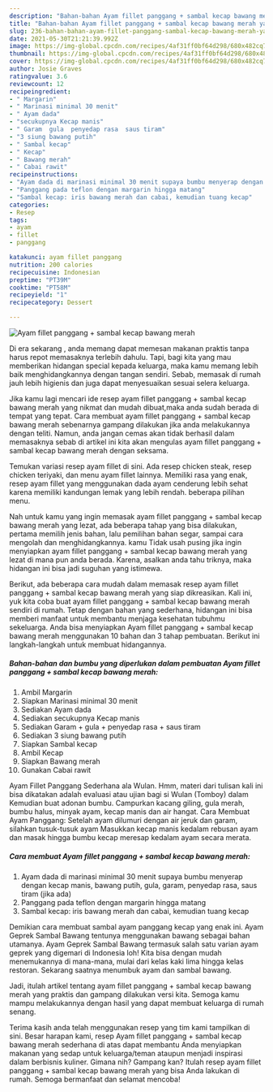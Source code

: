 ```yaml
---
description: "Bahan-bahan Ayam fillet panggang + sambal kecap bawang merah yang enak dan Mudah Dibuat"
title: "Bahan-bahan Ayam fillet panggang + sambal kecap bawang merah yang enak dan Mudah Dibuat"
slug: 236-bahan-bahan-ayam-fillet-panggang-sambal-kecap-bawang-merah-yang-enak-dan-mudah-dibuat
date: 2021-05-30T21:21:39.992Z
image: https://img-global.cpcdn.com/recipes/4af31ff0bf64d298/680x482cq70/ayam-fillet-panggang-sambal-kecap-bawang-merah-foto-resep-utama.jpg
thumbnail: https://img-global.cpcdn.com/recipes/4af31ff0bf64d298/680x482cq70/ayam-fillet-panggang-sambal-kecap-bawang-merah-foto-resep-utama.jpg
cover: https://img-global.cpcdn.com/recipes/4af31ff0bf64d298/680x482cq70/ayam-fillet-panggang-sambal-kecap-bawang-merah-foto-resep-utama.jpg
author: Josie Graves
ratingvalue: 3.6
reviewcount: 12
recipeingredient:
- " Margarin"
- " Marinasi minimal 30 menit"
- " Ayam dada"
- "secukupnya Kecap manis"
- " Garam  gula  penyedap rasa  saus tiram"
- "3 siung bawang putih"
- " Sambal kecap"
- " Kecap"
- " Bawang merah"
- " Cabai rawit"
recipeinstructions:
- "Ayam dada di marinasi minimal 30 menit supaya bumbu menyerap dengan kecap manis, bawang putih, gula, garam, penyedap rasa, saus tiram (jika ada)"
- "Panggang pada teflon dengan margarin hingga matang"
- "Sambal kecap: iris bawang merah dan cabai, kemudian tuang kecap"
categories:
- Resep
tags:
- ayam
- fillet
- panggang

katakunci: ayam fillet panggang 
nutrition: 200 calories
recipecuisine: Indonesian
preptime: "PT39M"
cooktime: "PT58M"
recipeyield: "1"
recipecategory: Dessert

---
```



![Ayam fillet panggang + sambal kecap bawang merah](https://img-global.cpcdn.com/recipes/4af31ff0bf64d298/680x482cq70/ayam-fillet-panggang-sambal-kecap-bawang-merah-foto-resep-utama.jpg)

Di era  sekarang , anda memang dapat memesan makanan praktis tanpa harus repot memasaknya terlebih dahulu. Tapi, bagi kita yang mau memberikan hidangan special kepada keluarga, maka kamu memang lebih baik menghidangkannya dengan tangan sendiri. Sebab, memasak di rumah jauh lebih higienis dan juga dapat menyesuaikan sesuai selera keluarga.

Jika kamu lagi mencari ide resep ayam fillet panggang + sambal kecap bawang merah yang nikmat dan mudah dibuat,maka anda sudah berada di tempat yang tepat. Cara membuat ayam fillet panggang + sambal kecap bawang merah  sebenarnya gampang dilakukan jika anda melakukannya dengan teliti. Namun, anda jangan cemas akan tidak berhasil dalam memasaknya 
sebab di artikel ini kita akan mengulas ayam fillet panggang + sambal kecap bawang merah dengan seksama.  

Temukan variasi resep ayam fillet di sini. Ada resep chicken steak, resep chicken teriyaki, dan menu ayam fillet lainnya. Memiliki rasa yang enak, resep ayam fillet yang menggunakan dada ayam cenderung lebih sehat karena memiliki kandungan lemak yang lebih rendah. beberapa pilihan menu.

Nah untuk kamu yang ingin memasak ayam fillet panggang + sambal kecap bawang merah yang lezat, ada beberapa tahap yang bisa dilakukan, pertama memilih jenis bahan, lalu pemilihan bahan segar, sampai cara mengolah dan menghidangkannya. kamu Tidak usah pusing jika ingin menyiapkan ayam fillet panggang + sambal kecap bawang merah yang lezat di mana pun anda berada. Karena, asalkan anda  tahu triknya, maka hidangan ini bisa jadi suguhan yang istimewa.

Berikut, ada beberapa cara mudah dalam memasak resep ayam fillet panggang + sambal kecap bawang merah yang siap dikreasikan. Kali ini, yuk kita coba buat ayam fillet panggang + sambal kecap bawang merah sendiri di rumah. Tetap dengan bahan yang sederhana, hidangan ini bisa memberi manfaat untuk membantu menjaga kesehatan tubuhmu sekeluarga. Anda bisa menyiapkan Ayam fillet panggang + sambal kecap bawang merah menggunakan 10 bahan dan 3 tahap pembuatan. Berikut ini langkah-langkah untuk membuat hidangannya.

<!--inarticleads1-->

##### Bahan-bahan dan bumbu yang diperlukan dalam pembuatan Ayam fillet panggang + sambal kecap bawang merah:

1. Ambil  Margarin
1. Siapkan  Marinasi minimal 30 menit
1. Sediakan  Ayam dada
1. Sediakan secukupnya Kecap manis
1. Sediakan  Garam + gula + penyedap rasa + saus tiram
1. Sediakan 3 siung bawang putih
1. Siapkan  Sambal kecap
1. Ambil  Kecap
1. Siapkan  Bawang merah
1. Gunakan  Cabai rawit


Ayam Fillet Panggang Sederhana ala Wulan. Hmm, materi dari tulisan kali ini bisa dikatakan adalah evaluasi atau ujian bagi si Wulan (Tomboy) dalam Kemudian buat adonan bumbu. Campurkan kacang giling, gula merah, bumbu halus, minyak ayam, kecap manis dan air hangat. Cara Membuat Ayam Panggang: Setelah ayam dilumuri dengan air jeruk dan garam, silahkan tusuk-tusuk ayam Masukkan kecap manis kedalam rebusan ayam dan masak hingga bumbu kecap meresap kedalam ayam secara merata. 

<!--inarticleads2-->

##### Cara membuat Ayam fillet panggang + sambal kecap bawang merah:

1. Ayam dada di marinasi minimal 30 menit supaya bumbu menyerap dengan kecap manis, bawang putih, gula, garam, penyedap rasa, saus tiram (jika ada)
1. Panggang pada teflon dengan margarin hingga matang
1. Sambal kecap: iris bawang merah dan cabai, kemudian tuang kecap


Demikian cara membuat sambal ayam panggang kecap yang enak ini. Ayam Geprek Sambal Bawang tentunya menggunakan bawang sebagai bahan utamanya. Ayam Geprek Sambal Bawang termasuk salah satu varian ayam geprek yang digemari di Indonesia loh! Kita bisa dengan mudah menemukannya di mana-mana, mulai dari kelas kaki lima hingga kelas restoran. Sekarang saatnya menumbuk ayam dan sambal bawang. 

Jadi, itulah artikel tentang  ayam fillet panggang + sambal kecap bawang merah  yang praktis dan gampang dilakukan versi kita. Semoga kamu mampu melakukannya dengan hasil yang dapat membuat keluarga di rumah senang. 

Terima kasih anda telah menggunakan resep yang tim kami tampilkan di sini. Besar harapan kami, resep  Ayam fillet panggang + sambal kecap bawang merah sederhana di atas dapat membantu Anda menyiapkan makanan yang sedap untuk keluarga/teman ataupun menjadi inspirasi dalam berbisnis kuliner. Gimana nih? Gampang kan? Itulah resep ayam fillet panggang + sambal kecap bawang merah yang bisa Anda lakukan di rumah. Semoga bermanfaat dan selamat mencoba!


